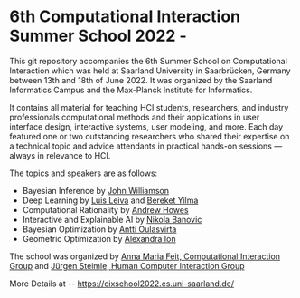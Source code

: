 # 6th Computational Interaction Summer School 2022 - 

This git repository accompanies the 6th Summer School on Computational Interaction which was held at Saarland University in Saarbrücken, Germany between 13th and 18th of June 2022. It was organized by the Saarland Informatics Campus and the Max-Planck Institute for Informatics.

It contains all material for teaching HCI students, researchers, and industry professionals computational methods and their applications in user interface design, interactive systems, user modeling, and more. Each day featured one or two outstanding researchers who shared their expertise on a technical topic and advice attendants in practical hands-on sessions — always in relevance to HCI.

The topics and speakers are as follows: 
- Bayesian Inference by [John Williamson](https://www.johnhw.com/)
- Deep Learning by [Luis Leiva](https://luis.leiva.name/) and [Bereket Yilma](https://bekyilma.github.io/)
- Computational Rationality by [Andrew Howes](https://www.cs.bham.ac.uk/~howesa/)
- Interactive and Explainable AI by [Nikola Banovic](http://www.nikolabanovic.net/)
- Bayesian Optimization by [Antti Oulasvirta](https://userinterfaces.aalto.fi/)
- Geometric Optimization by [Alexandra Ion](https://interactive-structures.org/)


The school was organized by 
[Anna Maria Feit, Computational Interaction Group](https://cix.cs.uni-saarland.de/)
and
[Jürgen Steimle, Human Computer Interaction Group](https://hci.cs.uni-saarland.de/)

More Details at -- 
https://cixschool2022.cs.uni-saarland.de/

